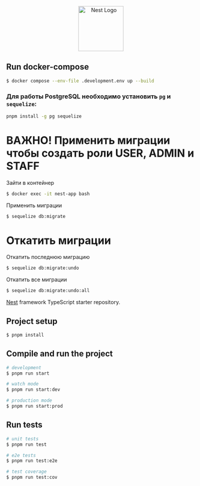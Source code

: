 <p align="center">
  <a href="http://nestjs.com/" target="blank"><img src="https://nestjs.com/img/logo-small.svg" width="120" alt="Nest Logo" /></a>
</p>

## Run docker-compose

```bash
$ docker compose --env-file .development.env up --build
```

### Для работы PostgreSQL необходимо установить `pg` и `sequelize`:

```bash
pnpm install -g pg sequelize
```

# ВАЖНО! Применить миграции чтобы создать роли USER, ADMIN и STAFF

Зайти в контейнер

```bash
$ docker exec -it nest-app bash
```

Применить миграции

```bash
$ sequelize db:migrate
```

# Откатить миграции

Откатить последнюю миграцию

```bash
$ sequelize db:migrate:undo
```

Откатить все миграции

```bash
$ sequelize db:migrate:undo:all
```

[Nest](https://github.com/nestjs/nest) framework TypeScript starter repository.

## Project setup

```bash
$ pnpm install
```

## Compile and run the project

```bash
# development
$ pnpm run start

# watch mode
$ pnpm run start:dev

# production mode
$ pnpm run start:prod
```

## Run tests

```bash
# unit tests
$ pnpm run test

# e2e tests
$ pnpm run test:e2e

# test coverage
$ pnpm run test:cov
```
